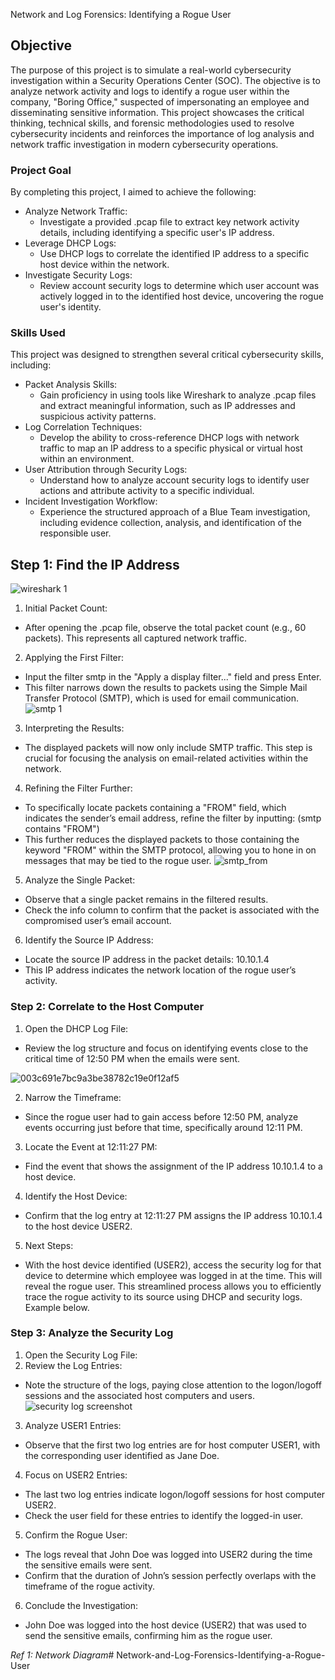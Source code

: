 Network and Log Forensics: Identifying a Rogue User

## Objective

The purpose of this project is to simulate a real-world cybersecurity investigation within a Security Operations Center (SOC). The objective is to analyze network activity and logs to identify a rogue user within the company, "Boring Office," suspected of impersonating an employee and disseminating sensitive information. This project showcases the critical thinking, technical skills, and forensic methodologies used to resolve cybersecurity incidents and reinforces the importance of log analysis and network traffic investigation in modern cybersecurity operations.

### Project Goal
By completing this project, I aimed to achieve the following:

- Analyze Network Traffic:
   - Investigate a provided .pcap file to extract key network activity details, including identifying a specific user's IP address.
- Leverage DHCP Logs:
   - Use DHCP logs to correlate the identified IP address to a specific host device within the network.
- Investigate Security Logs:
    - Review account security logs to determine which user account was actively logged in to the identified host device, uncovering the rogue user's identity.

### Skills Used
This project was designed to strengthen several critical cybersecurity skills, including:

- Packet Analysis Skills:
  - Gain proficiency in using tools like Wireshark to analyze .pcap files and extract meaningful information, such as IP addresses and suspicious activity patterns.
- Log Correlation Techniques:
  - Develop the ability to cross-reference DHCP logs with network traffic to map an IP address to a specific physical or virtual host within an environment.
- User Attribution through Security Logs:
  - Understand how to analyze account security logs to identify user actions and attribute activity to a specific individual.
- Incident Investigation Workflow:
  - Experience the structured approach of a Blue Team investigation, including evidence collection, analysis, and identification of the responsible user.

## Step 1:  Find the IP Address

![wireshark 1](https://github.com/user-attachments/assets/e9ea9585-8b24-404a-8023-e8d576d2aceb)

1. Initial Packet Count:
 - After opening the .pcap file, observe the total packet count (e.g., 60 packets). This represents all captured network traffic.
2. Applying the First Filter:
 - Input the filter smtp in the "Apply a display filter..." field and press Enter.
 - This filter narrows down the results to packets using the Simple Mail Transfer Protocol (SMTP), which is used for email communication.
   ![smtp 1 ](https://github.com/user-attachments/assets/6f2cec54-ec7f-43de-b88c-9d045428ccf8)

3. Interpreting the Results:
 - The displayed packets will now only include SMTP traffic. This step is crucial for focusing the analysis on email-related activities within the network.
4. Refining the Filter Further:
 - To specifically locate packets containing a "FROM" field, which indicates the sender’s email address, refine the filter by inputting: (smtp contains "FROM")
 - This further reduces the displayed packets to those containing the keyword "FROM" within the SMTP protocol, allowing you to hone in on messages that may be tied to the rogue user.
![smtp_from](https://github.com/user-attachments/assets/9020a470-98b0-4617-8521-2844bff744a6)
 5. Analyze the Single Packet:
 - Observe that a single packet remains in the filtered results.
 - Check the info column to confirm that the packet is associated with the compromised user’s email account.
6. Identify the Source IP Address:
 - Locate the source IP address in the packet details: 10.10.1.4
 - This IP address indicates the network location of the rogue user’s activity.

### Step 2: Correlate to the Host Computer
1. Open the DHCP Log File:
 - Review the log structure and focus on identifying events close to the critical time of 12:50 PM when the emails were sent.
   
![003c691e7bc9a3be38782c19e0f12af5](https://github.com/user-attachments/assets/e11099b5-2da3-4812-b86a-9cda3cac251b)

2. Narrow the Timeframe:
 - Since the rogue user had to gain access before 12:50 PM, analyze events occurring just before that time, specifically around 12:11 PM.
3. Locate the Event at 12:11:27 PM:
 - Find the event that shows the assignment of the IP address 10.10.1.4 to a host device.
4. Identify the Host Device:
 - Confirm that the log entry at 12:11:27 PM assigns the IP address 10.10.1.4 to the host device USER2.
5. Next Steps:
 - With the host device identified (USER2), access the security log for that device to determine which employee was logged in at the time. This will reveal the rogue user.
This streamlined process allows you to efficiently trace the rogue activity to its source using DHCP and security logs.
Example below.

### Step 3: Analyze the Security Log
1. Open the Security Log File:
2. Review the Log Entries:
 - Note the structure of the logs, paying close attention to the logon/logoff sessions and the associated host computers and users.
   ![security log screenshot](https://github.com/user-attachments/assets/c971c8f5-ecbc-4543-82b5-7de0af61a4b2)

3. Analyze USER1 Entries:
 - Observe that the first two log entries are for host computer USER1, with the corresponding user identified as Jane Doe.
4. Focus on USER2 Entries:
 - The last two log entries indicate logon/logoff sessions for host computer USER2.
 - Check the user field for these entries to identify the logged-in user.
5. Confirm the Rogue User:
 - The logs reveal that John Doe was logged into USER2 during the time the sensitive emails were sent.
 - Confirm that the duration of John’s session perfectly overlaps with the timeframe of the rogue activity.
6. Conclude the Investigation:
 - John Doe was logged into the host device (USER2) that was used to send the sensitive emails, confirming him as the rogue user.

*Ref 1: Network Diagram*# Network-and-Log-Forensics-Identifying-a-Rogue-User
